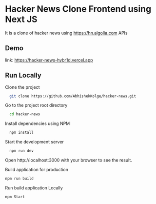 # Hacker News Clone Frontend using Next JS

It is a clone of hacker news using https://hn.algolia.com APIs

## Demo

link: https://hacker-news-hybr1d.vercel.app

## Run Locally

Clone the project

```bash
  git clone https://github.com/AbhishekKolge/hacker-news.git
```

Go to the project root directory

```bash
  cd hacker-news
```

Install dependencies using NPM

```bash
  npm install
```

Start the development server

```bash
  npm run dev
```

Open http://localhost:3000 with your browser to see the result.

Build application for production

```bash
npm run build
```

Run build application Locally

```bash
npm Start
```
